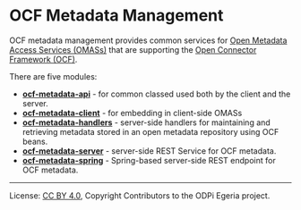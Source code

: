 <!-- SPDX-License-Identifier: CC-BY-4.0 -->
<!-- Copyright Contributors to the ODPi Egeria project. -->

# OCF Metadata Management

OCF metadata management provides common services for
[Open Metadata Access Services (OMASs)](../../access-services) that are supporting
the [Open Connector Framework (OCF)](../../frameworks/open-connector-framework).

There are five modules:

* **[ocf-metadata-api](ocf-metadata-api)** - for common classed used both by the client and the server.
* **[ocf-metadata-client](ocf-metadata-client)** - for embedding in client-side OMASs
* **[ocf-metadata-handlers](ocf-metadata-handlers)** - server-side handlers for maintaining and retrieving metadata
stored in an open metadata repository using OCF beans.
* **[ocf-metadata-server](ocf-metadata-server)** - server-side REST Service for OCF metadata.
* **[ocf-metadata-spring](ocf-metadata-spring)** - Spring-based server-side REST endpoint for OCF metadata.

----
License: [CC BY 4.0](https://creativecommons.org/licenses/by/4.0/),
Copyright Contributors to the ODPi Egeria project.
